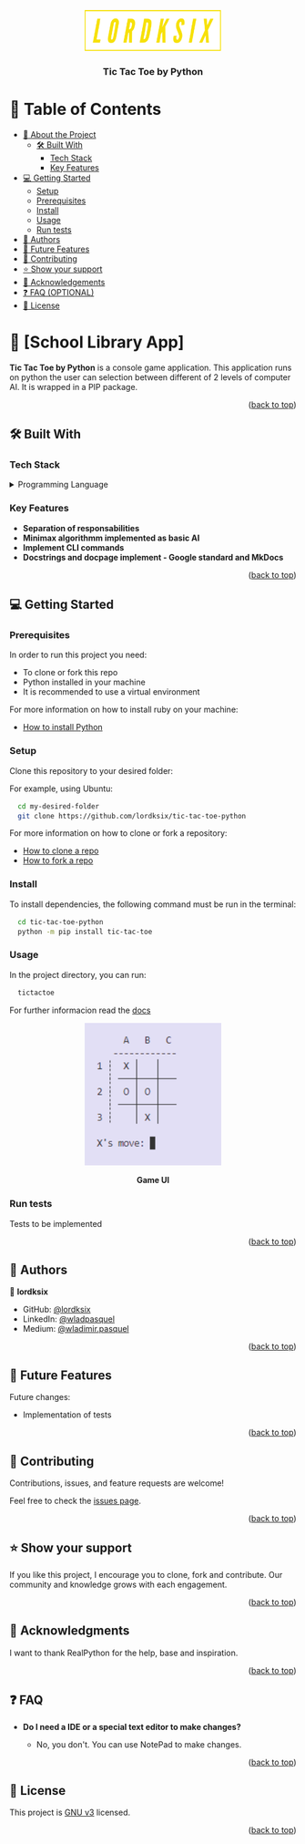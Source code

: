 <a name="readme-top"></a>

<div align="center">
    <img src="./assets/lordksix-logos_transparent.png" alt="logo" width="240"  height="auto" margin="auto"/>
    <br/>
    <h3><b>Tic Tac Toe by Python</b></h3>
</div>

# 📗 Table of Contents

- [📖 About the Project](#about-project)
  - [🛠 Built With](#built-with)
    - [Tech Stack](#tech-stack)
    - [Key Features](#key-features)
- [💻 Getting Started](#getting-started)
  - [Setup](#setup)
  - [Prerequisites](#prerequisites)
  - [Install](#install)
  - [Usage](#usage)
  - [Run tests](#run-tests)
- [👥 Authors](#authors)
- [🔭 Future Features](#future-features)
- [🤝 Contributing](#contributing)
- [⭐️ Show your support](#support)
- [🙏 Acknowledgements](#acknowledgements)
- [❓ FAQ (OPTIONAL)](#faq)
- [📝 License](#license)

# 📖 [School Library App] <a name="about-project"></a>

**Tic Tac Toe by Python** is a console game application. This application runs on python the user can selection between different of 2 levels of computer AI. It is wrapped in a PIP package.

<p align="right">(<a href="#readme-top">back to top</a>)</p>

## 🛠 Built With <a name="built-with"></a>

### Tech Stack <a name="tech-stack"></a>

<details>
    <summary>Programming Language</summary>
    <ul>
        <li><a href="https://www.python.org/">Python</a></li>
    </ul>
</details>

### Key Features <a name="key-features"></a>

- **Separation of responsabilities**
- **Minimax algorithmm implemented as basic AI**
- **Implement CLI commands**
- **Docstrings and docpage implement - Google standard and MkDocs**

<p align="right">(<a href="#readme-top">back to top</a>)</p>

## 💻 Getting Started <a name="getting-started"></a>

### Prerequisites

In order to run this project you need:
- To clone or fork this repo
- Python installed in your machine
- It is recommended to use a virtual environment

For more information on how to install ruby on your machine:
- <a href="https://www.python.org/downloads/">How to install Python</a>

### Setup

Clone this repository to your desired folder:

For example, using Ubuntu:

```sh
  cd my-desired-folder
  git clone https://github.com/lordksix/tic-tac-toe-python
```

For more information on how to clone or fork a repository:
- <a href="https://docs.github.com/en/repositories/creating-and-managing-repositories/cloning-a-repository">How to clone a repo</a>
- <a href="https://docs.github.com/en/get-started/quickstart/fork-a-repo">How to fork a repo</a>


### Install

To install dependencies, the following command must be run in the terminal:

```sh
  cd tic-tac-toe-python
  python -m pip install tic-tac-toe
```

### Usage

In the project directory, you can run:

```sh
  tictactoe
```
For further informacion read the [docs](https://lordksix.github.io/tic-tac-toe-python/)

<div align="center">
    <img src="./assets/interface.png" alt="logo" width="240"  height="auto" margin="auto"/>
    <br/>
    <p><b>Game UI</b></p>
</div>

### Run tests

Tests to be implemented

<p align="right">(<a href="#readme-top">back to top</a>)</p>

## 👥 Authors <a name="authors"></a>

👤 **lordksix**

- GitHub: [@lordksix](https://github.com/lordksix)
- LinkedIn: [@wladpasquel](https://www.linkedin.com/in/wladpasquel/)
- Medium: [@wladimir.pasquel](https://medium.com/@wladimir.pasquel)

<p align="right">(<a href="#readme-top">back to top</a>)</p>

## 🔭 Future Features <a name="future-features"></a>

Future changes:
- Implementation of tests

<p align="right">(<a href="#readme-top">back to top</a>)</p>

## 🤝 Contributing <a name="contributing"></a>

Contributions, issues, and feature requests are welcome!

Feel free to check the [issues page](../../issues/).

<p align="right">(<a href="#readme-top">back to top</a>)</p>

## ⭐️ Show your support <a name="support"></a>

If you like this project, I encourage you to clone, fork and contribute. Our community and knowledge grows with each engagement.

<p align="right">(<a href="#readme-top">back to top</a>)</p>

## 🙏 Acknowledgments <a name="acknowledgements"></a>

I want to thank RealPython for the help, base and inspiration.

<p align="right">(<a href="#readme-top">back to top</a>)</p>

## ❓ FAQ <a name="faq"></a>

- **Do I need a IDE or a special text editor to make changes?**

  - No, you don't. You can use NotePad to make changes.

<p align="right">(<a href="#readme-top">back to top</a>)</p>

## 📝 License <a name="license"></a>

This project is [GNU v3](./LICENSE) licensed.

<p align="right">(<a href="#readme-top">back to top</a>)</p>

